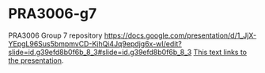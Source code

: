 # PRA3006-g7
PRA3006 Group 7 repository
https://docs.google.com/presentation/d/1_JjX-YEpgL96Sus5bmpmvCD-KjhQi4Jq9epdjg6x-wI/edit?slide=id.g39efd8b0f6b_8_3#slide=id.g39efd8b0f6b_8_3
[This text links to the presentation](https://docs.google.com/presentation/d/1_JjX-YEpgL96Sus5bmpmvCD-KjhQi4Jq9epdjg6x-wI/edit?slide=id.g39efd8b0f6b_8_3#slide=id.g39efd8b0f6b_8_3).
